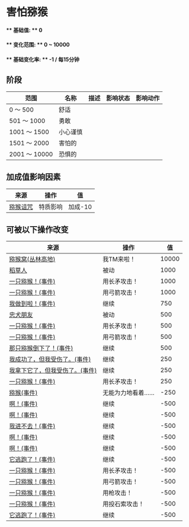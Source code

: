 # 害怕猕猴  
#### ** 基础值: ** 0   
#### ** 变化范围: ** 0 ~ 10000  
#### ** 基础变化率: ** -1 / 每15分钟   
## 阶段  
范围  |  名称  |  描述  |  影响状态  |  影响动作  
----  |  ----  |  ----  |  ----  |  ----  
0 ～ 500  |  舒适  |    |    |    
501 ～ 1000  |  勇敢  |    |    |    
1001 ～ 1500  |  小心谨慎  |    |    |    
1501 ～ 2000  |  害怕的  |    |    |    
2001 ～ 10000  |  恐惧的  |    |    |    
## 加成值影响因素  
来源  |  操作  |  值  
----  |  ----  |  ----  
[猕猴诅咒](Pk_1_MacaqueCurse.md)  |  特质影响  |  加成-10  
## 可被以下操作改变  
来源  |  操作  |  值  
----  |  ----  |  ----  
[猕猴窝(丛林高地)](MacaqueDenEntrance.md)  |  我TM来啦！  |  10000  
[稻草人](Scarecrow.md)  |  被动  |  1000  
[一只猕猴！(事件)](Event_MacaqueFightRaid.md)  |  用长矛攻击！  |  1000  
[一只猕猴！(事件)](Event_MacaqueFightRaid.md)  |  用弓箭攻击！  |  1000  
[我做到啦！(事件)](Event_MacaqueDenFightSuccess.md)  |  继续  |  750  
[忠犬朋友](DogFriend.md)  |  被动  |  500  
[一只猕猴！(事件)](Event_MacaqueFightRaid.md)  |  用长矛攻击！  |  500  
[一只猕猴！(事件)](Event_MacaqueFightRaid.md)  |  用弓箭攻击！  |  500  
[那只猕猴倒下了！(事件)](Event_MacaqueFightSuccess.md)  |  继续  |  500  
[我成功了，但我受伤了。(事件)](Event_MacaqueDenFightMixedSuccess.md)  |  继续  |  250  
[我拿下它了，但我受伤了。(事件)](Event_MacaqueFightMixedSuccess.md)  |  继续  |  250  
[一只猕猴！(事件)](Event_MacaqueFightRaid.md)  |  用长矛攻击！  |  250  
[猕猴(事件)](Event_MacaqueRaidRummaging.md)  |  无能为力地看着……  |  -250  
[啊！(事件)](Event_MacaqueDenFightBadFailure.md)  |  继续  |  -500  
[啊！(事件)](Event_MacaqueDenFightFailedRetreat.md)  |  继续  |  -500  
[我进不去！(事件)](Event_MacaqueDenFightFailure.md)  |  继续  |  -500  
[啊！(事件)](Event_MacaqueFightBadFailure.md)  |  继续  |  -500  
[啊！(事件)](Event_MacaqueFightFailedRetreat.md)  |  继续  |  -500  
[它逃跑了！(事件)](Event_MacaqueFightFailure.md)  |  继续  |  -500  
[一只猕猴！(事件)](Event_MacaqueFightRaid.md)  |  用长矛攻击！  |  -500  
[一只猕猴！(事件)](Event_MacaqueFightRaid.md)  |  用弓箭攻击！  |  -500  
[一只猕猴！(事件)](Event_MacaqueFightRaid.md)  |  用枪攻击！  |  -500  
[一只猕猴！(事件)](Event_MacaqueFightRaid.md)  |  用投石索攻击！  |  -500  
[它逃跑了！(事件)](Event_MacaqueUndeadFightFailure.md)  |  继续  |  -500  


<script>document.title="害怕猕猴 - 卡牌生存百科 Card Survival Wiki";</script>